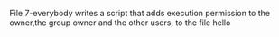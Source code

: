File 7-everybody writes a script that adds execution permission to the owner,the group owner and the other users, to the file hello
